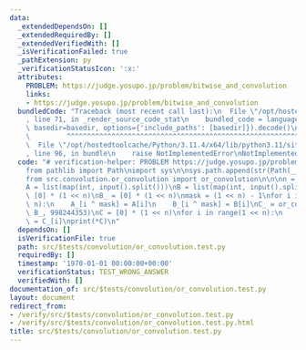 ```yaml
---
data:
  _extendedDependsOn: []
  _extendedRequiredBy: []
  _extendedVerifiedWith: []
  _isVerificationFailed: true
  _pathExtension: py
  _verificationStatusIcon: ':x:'
  attributes:
    PROBLEM: https://judge.yosupo.jp/problem/bitwise_and_convolution
    links:
    - https://judge.yosupo.jp/problem/bitwise_and_convolution
  bundledCode: "Traceback (most recent call last):\n  File \"/opt/hostedtoolcache/Python/3.11.4/x64/lib/python3.11/site-packages/onlinejudge_verify/documentation/build.py\"\
    , line 71, in _render_source_code_stat\n    bundled_code = language.bundle(stat.path,\
    \ basedir=basedir, options={'include_paths': [basedir]}).decode()\n          \
    \         ^^^^^^^^^^^^^^^^^^^^^^^^^^^^^^^^^^^^^^^^^^^^^^^^^^^^^^^^^^^^^^^^^^^^^^^^^^^^^^^^^\n\
    \  File \"/opt/hostedtoolcache/Python/3.11.4/x64/lib/python3.11/site-packages/onlinejudge_verify/languages/python.py\"\
    , line 96, in bundle\n    raise NotImplementedError\nNotImplementedError\n"
  code: "# verification-helper: PROBLEM https://judge.yosupo.jp/problem/bitwise_and_convolution\n\
    from pathlib import Path\nimport sys\n\nsys.path.append(str(Path(__file__).resolve().parent.parent.parent.parent))\n\
    from src.convolution.or_convolution import or_convolution\n\n\nn = int(input())\n\
    A = list(map(int, input().split()))\nB = list(map(int, input().split()))\nA_ =\
    \ [0] * (1 << n)\nB_ = [0] * (1 << n)\nmask = (1 << n) - 1\nfor i in range(1 <<\
    \ n):\n    A_[i ^ mask] = A[i]\n    B_[i ^ mask] = B[i]\nC_ = or_convolution(A_,\
    \ B_, 998244353)\nC = [0] * (1 << n)\nfor i in range(1 << n):\n    C[i ^ mask]\
    \ = C_[i]\nprint(*C)\n"
  dependsOn: []
  isVerificationFile: true
  path: src/$tests/convolution/or_convolution.test.py
  requiredBy: []
  timestamp: '1970-01-01 00:00:00+00:00'
  verificationStatus: TEST_WRONG_ANSWER
  verifiedWith: []
documentation_of: src/$tests/convolution/or_convolution.test.py
layout: document
redirect_from:
- /verify/src/$tests/convolution/or_convolution.test.py
- /verify/src/$tests/convolution/or_convolution.test.py.html
title: src/$tests/convolution/or_convolution.test.py
---
```

